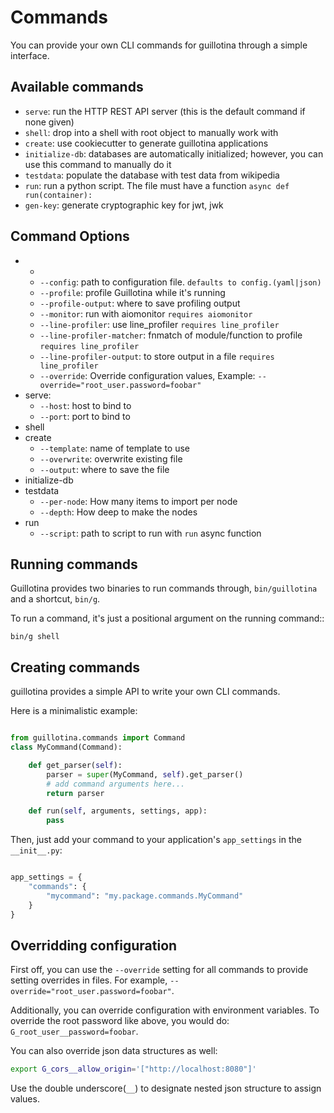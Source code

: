 # Commands

You can provide your own CLI commands for guillotina through a simple interface.


## Available commands

* `serve`: run the HTTP REST API server (this is the default command if none given)
* `shell`: drop into a shell with root object to manually work with
* `create`: use cookiecutter to generate guillotina applications
* `initialize-db`: databases are automatically initialized; however, you can use this command to manually do it
* `testdata`: populate the database with test data from wikipedia
* `run`: run a python script. The file must have a function `async def run(container):`
* `gen-key`: generate cryptographic key for jwt, jwk


## Command Options

- *
  - `--config`: path to configuration file. `defaults to config.(yaml|json)`
  - `--profile`: profile Guillotina while it's running
  - `--profile-output`: where to save profiling output
  - `--monitor`: run with aiomonitor `requires aiomonitor`
  - `--line-profiler`: use line_profiler `requires line_profiler`
  - `--line-profiler-matcher`: fnmatch of module/function to profile `requires line_profiler`
  - `--line-profiler-output`: to store output in a file `requires line_profiler`
  - `--override`: Override configuration values, Example: `--override="root_user.password=foobar"`
- serve:
  - `--host`: host to bind to
  - `--port`: port to bind to
- shell
- create
  - `--template`: name of template to use
  - `--overwrite`: overwrite existing file
  - `--output`: where to save the file
- initialize-db
- testdata
  - `--per-node`: How many items to import per node
  - `--depth`: How deep to make the nodes
- run
  - `--script`: path to script to run with `run` async function


## Running commands

Guillotina provides two binaries to run commands through, `bin/guillotina` and
a shortcut, `bin/g`.

To run a command, it's just a positional argument on the running command::

```
bin/g shell
```


## Creating commands

guillotina provides a simple API to write your own CLI commands.


Here is a minimalistic example:

```python

from guillotina.commands import Command
class MyCommand(Command):

    def get_parser(self):
        parser = super(MyCommand, self).get_parser()
        # add command arguments here...
        return parser

    def run(self, arguments, settings, app):
        pass

```

Then, just add your command to your application's `app_settings` in the `__init__.py`:

```python

app_settings = {
    "commands": {
        "mycommand": "my.package.commands.MyCommand"
    }
}
```


## Overridding configuration

First off, you can use the `--override` setting for all commands to provide
setting overrides in files. For example, `--override="root_user.password=foobar"`.

Additionally, you can override configuration with environment variables. To override
the root password like above, you would do: `G_root_user__password=foobar`.

You can also override json data structures as well:

```bash
export G_cors__allow_origin='["http://localhost:8080"]'
```

Use the double underscore(`__`) to designate nested json structure to assign values.
